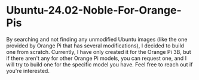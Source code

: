 # Ubuntu-24.02-Noble-For-Orange-Pis
By searching and not finding any unmodified Ubuntu images (like the one provided by Orange Pi that has several modifications), I decided to build one from scratch. Currently, I have only created it for the Orange Pi 3B, but if there aren't any for other Orange Pi models, you can request one, and I will try to build one for the specific model you have. Feel free to reach out if you're interested.
